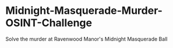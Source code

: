 # Midnight-Masquerade-Murder-OSINT-Challenge
Solve the murder at Ravenwood Manor's Midnight Masquerade Ball
